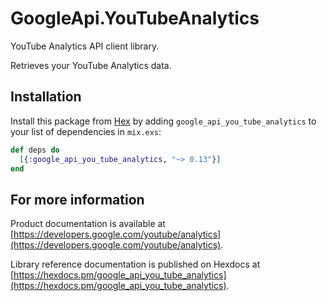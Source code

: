 # GoogleApi.YouTubeAnalytics

YouTube Analytics API client library.

Retrieves your YouTube Analytics data.

## Installation

Install this package from [Hex](https://hex.pm) by adding
`google_api_you_tube_analytics` to your list of dependencies in `mix.exs`:

```elixir
def deps do
  [{:google_api_you_tube_analytics, "~> 0.13"}]
end
```

## For more information

Product documentation is available at [https://developers.google.com/youtube/analytics](https://developers.google.com/youtube/analytics).

Library reference documentation is published on Hexdocs at
[https://hexdocs.pm/google_api_you_tube_analytics](https://hexdocs.pm/google_api_you_tube_analytics).
